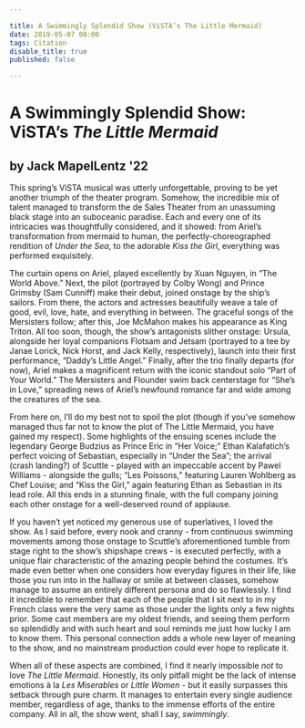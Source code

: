```yaml
---

title: A Swimmingly Splendid Show (ViSTA’s The Little Mermaid)
date: 2019-05-07 00:00
tags: Citation
disable_title: true
published: false

---
```


# A Swimmingly Splendid Show: ViSTA’s *The Little Mermaid*

## by Jack MapelLentz '22

This spring’s ViSTA musical was utterly unforgettable, proving to be yet another triumph of the theater program. Somehow, the incredible mix of talent managed to transform the de Sales Theater from an unassuming black stage into an suboceanic paradise. Each and every one of its intricacies was thoughtfully considered, and it showed: from Ariel’s transformation from mermaid to human, the perfectly-choreographed rendition of *Under the Sea*, to the adorable *Kiss the Girl*, everything was performed exquisitely.

The curtain opens on Ariel, played excellently by Xuan Nguyen, in “The World Above.” Next, the pilot (portrayed by Colby Wong) and Prince Grimsby (Sam Cunniff) make their debut, joined onstage by the ship’s sailors. From there, the actors and actresses beautifully weave a tale of good, evil, love, hate, and everything in between. The graceful songs of the Mersisters follow; after this, Joe McMahon makes his appearance as King Triton. All too soon, though, the show’s antagonists slither onstage: Ursula, alongside her loyal companions Flotsam and Jetsam (portrayed to a tee by Janae Lorick, Nick Horst, and Jack Kelly, respectively), launch into their first performance, “Daddy’s Little Angel.” Finally, after the trio finally departs (for now), Ariel makes a magnificent return with the iconic standout solo “Part of Your World.” The Mersisters and Flounder swim back centerstage for “She’s in Love,” spreading news of Ariel’s newfound romance far and wide among the creatures of the sea.

From here on, I’ll do my best not to spoil the plot (though if you’ve somehow managed thus far not to know the plot of The Little Mermaid, you have gained my respect). Some highlights of the ensuing scenes include the legendary George Budzius as Prince Eric in “Her Voice;” Ethan Kalafatich’s perfect voicing of Sebastian, especially in “Under the Sea”; the arrival (crash landing?) of Scuttle - played with an impeccable accent by Pawel Williams - alongside the gulls; “Les Poissons,” featuring Lauren Wohlberg as Chef Louise; and “Kiss the Girl,” again featuring Ethan as Sebastian in its lead role. All this ends in a stunning finale, with the full company joining each other onstage for a well-deserved round of applause.

If you haven’t yet noticed my generous use of superlatives, I loved the show. As I said before, every nook and cranny - from continuous swimming movements among those onstage to Scuttle’s aforementioned tumble from stage right to the show’s shipshape crews - is executed perfectly, with a unique flair characteristic of the amazing people behind the costumes. It’s made even better when one considers how everyday figures in their life, like those you run into in the hallway or smile at between classes, somehow manage to assume an entirely different persona and do so flawlessly. I find it incredible to remember that each of the people that I sit next to in my French class were the very same as those under the lights only a few nights prior. Some cast members are my oldest friends, and seeing them perform so splendidly and with such heart and soul reminds me just how lucky I am to know them. This personal connection adds a whole new layer of meaning to the show, and no mainstream production could ever hope to replicate it.

When all of these aspects are combined, I find it nearly impossible *not* to love *The Little Mermaid*. Honestly, its only pitfall might be the lack of intense emotions à la *Les Miserables* or *Little Women* - but it easily surpasses this setback through pure charm. It manages to entertain every single audience member, regardless of age, thanks to the immense efforts of the entire company. All in all, the show went, shall I say, *swimmingly*.

